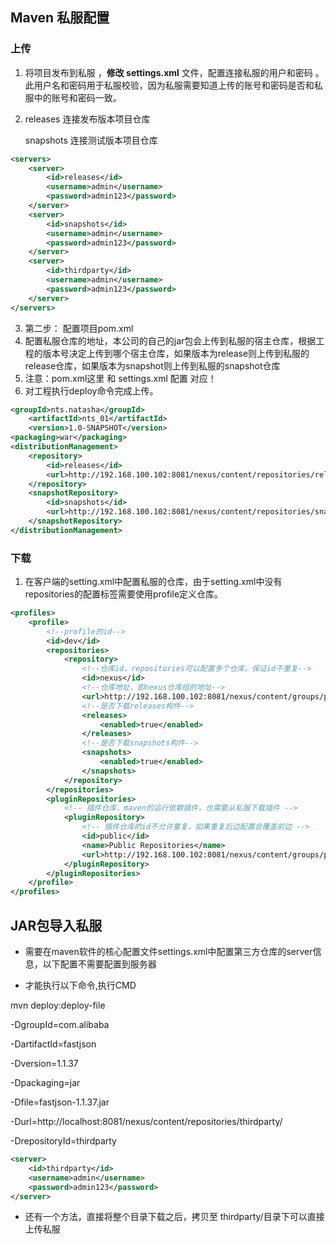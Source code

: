 ## Maven  私服配置

### 上传

1. 将项目发布到私服 ，**修改 settings.xml** 文件，配置连接私服的用户和密码 。此用户名和密码用于私服校验，因为私服需要知道上传的账号和密码是否和私服中的账号和密码一致。

2. releases 连接发布版本项目仓库

   snapshots 连接测试版本项目仓库 

```xml
<servers>
    <server>
        <id>releases</id>
        <username>admin</username>
        <password>admin123</password>
    </server>
    <server>
        <id>snapshots</id>
        <username>admin</username>
        <password>admin123</password>
    </server>
    <server>   
    	<id>thirdparty</id>   
    	<username>admin</username>
    	<password>admin123</password>   
	</server>
</servers> 
```

3. 第二步： 配置项目pom.xml 
4. 配置私服仓库的地址，本公司的自己的jar包会上传到私服的宿主仓库，根据工程的版本号决定上传到哪个宿主仓库，如果版本为release则上传到私服的release仓库，如果版本为snapshot则上传到私服的snapshot仓库
5. 注意：pom.xml这里<id> 和 settings.xml 配置 <id> 对应！
6. 对工程执行deploy命令完成上传。

```xml
<groupId>nts.natasha</groupId>
    <artifactId>nts_01</artifactId>
    <version>1.0-SNAPSHOT</version>
<packaging>war</packaging>
<distributionManagement>
    <repository>
        <id>releases</id>
        <url>http://192.168.100.102:8081/nexus/content/repositories/releases/</url>
    </repository>
    <snapshotRepository>
        <id>snapshots</id>
        <url>http://192.168.100.102:8081/nexus/content/repositories/snapshots/</url>
    </snapshotRepository>
</distributionManagement>
```

### 下载

1. 在客户端的setting.xml中配置私服的仓库，由于setting.xml中没有repositories的配置标签需要使用profile定义仓库。

```xml
<profiles>
    <profile>   
        <!--profile的id-->
        <id>dev</id>   
        <repositories>   
            <repository>  
                <!--仓库id，repositories可以配置多个仓库，保证id不重复-->
                <id>nexus</id>   
                <!--仓库地址，即nexus仓库组的地址-->
                <url>http://192.168.100.102:8081/nexus/content/groups/public/</url>   
                <!--是否下载releases构件-->
                <releases>   
                    <enabled>true</enabled>   
                </releases>   
                <!--是否下载snapshots构件-->
                <snapshots>   
                    <enabled>true</enabled>   
                </snapshots>   
            </repository>   
        </repositories>  
        <pluginRepositories>  
            <!-- 插件仓库，maven的运行依赖插件，也需要从私服下载插件 -->
            <pluginRepository>  
                <!-- 插件仓库的id不允许重复，如果重复后边配置会覆盖前边 -->
                <id>public</id>  
                <name>Public Repositories</name>  
                <url>http://192.168.100.102:8081/nexus/content/groups/public/</url>  
            </pluginRepository>  
        </pluginRepositories>  
    </profile>  
</profiles>
```

## JAR包导入私服

+ 需要在maven软件的核心配置文件settings.xml中配置第三方仓库的server信息，以下配置不需要配置到服务器

+ 才能执行以下命令,执行CMD

mvn deploy:deploy-file 

-DgroupId=com.alibaba 

-DartifactId=fastjson 

-Dversion=1.1.37 

-Dpackaging=jar 

-Dfile=fastjson-1.1.37.jar 

-Durl=http://localhost:8081/nexus/content/repositories/thirdparty/ 

-DrepositoryId=thirdparty

```xml
<server>   
    <id>thirdparty</id>   
    <username>admin</username>
    <password>admin123</password>   
</server>
```

+ 还有一个方法，直接将整个目录下载之后，拷贝至 thirdparty/目录下可以直接上传私服  
